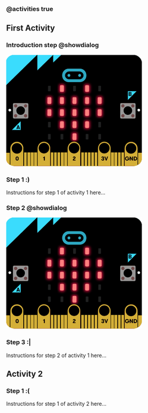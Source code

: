 ### @activities true

## First Activity

### Introduction step @showdialog

![Show the gif](https://raw.githubusercontent.com/xtopheryoungs/ourCodeArcade/main/gifs/sim.gif)

### Step 1 :)

Instructions for step 1 of activity 1 here...

### Step 2 @showdialog
![the gif again!](https://raw.githubusercontent.com/xtopheryoungs/ourCodeArcade/main/gifs/sim.gif)

### Step 3 :|

Instructions for step 2 of activity 1 here...

## Activity 2

### Step 1 :(

Instructions for step 1 of activity 2 here...
